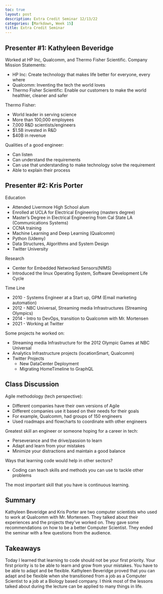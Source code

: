```yaml
---
toc: true
layout: post
description: Extra Credit Seminar 12/13/22
categories: [Markdown, Week 15]
title: Extra Credit Seminar
---
```


## Presenter #1: Kathyleen Beveridge
Worked at HP Inc, Qualcomm, and Thermo Fisher Scientific.
Company Mission Statements:
- HP Inc: Create technology that makes life better for everyone, every where
- Qualcomm: Inventing the tech the world loves
- Thermo Fisher Scientific: Enable our customers to make the world healthier, cleaner and safer

Thermo Fisher:
- World leader in serving science
- More than 100,000 employees
- 7,000 R&D scientists/engineers
- $1.5B invested in R&D
- $40B in revenue

Qualities of a good engineer:
- Can listen
- Can understand the requirements
- Can use that understanding to make technology solve the requirement
- Able to explain their process

## Presenter #2: Kris Porter
Education
- Attended Livermore High School alum
- Enrolled at UCLA for Electrical Engineering (masters degree)
- Master’s Degree in Electrical Engineering from Cal State LA (Communications Systems)
- CCNA training
- Machine Learning and Deep Learning (Qualcomm)
- Python (Udemy)
- Data Structures, Algorithms and System Design
- Twitter University

Research
- Center for Embedded Networked Sensors(NIMS)
- Introduced the linux Operating System, Software Development Life Cycle

Time Line
- 2010 - Systems Engineer at a Start up, GPM (Email marketing automation)
- 2012 - NBC Universal, Streaming media Infrastructures (Streaming Olympics)
- 2014 - Intro to DevOps, transition to Qualcomm with Mr. Mortensen
- 2021 - Working at Twitter

Some projects he worked on:
- Streaming media Infrastructure for the 2012 Olympic Games at NBC Universal
- Analytics Infrastructure projects (locationSmart, Qualcomm)
- Twitter Projects
    - New DataCenter Deployment
    - Migrating HomeTimeline to GraphQL

## Class Discussion
Agile methodology (tech perspective):
- Different companies have their own versions of Agile
- Different companies use it based on their needs for their goals
- For example, Qualcomm, had groups of 150 engineers
- Used roadmaps and flowcharts to coordinate with other engineers

Greatest skill an engineer or someone hoping for a career in tech:
- Perseverance and the drive/passion to learn
- Adapt and learn from your mistakes
- Minimize your distractions and maintain a good balance

Ways that learning code would help in other sectors?
- Coding can teach skills and methods you can use to tackle other problems

The most important skill that you have is continuous learning.

## Summary
Kathyleen Beveridge and Kris Porter are two computer scientists who used to work at Qualcomm with Mr. Mortensen. They talked about their experiences and the projects they've worked on. They gave some recommendations on how to be a better Computer Scientist. They ended the seminar with a few questions from the audience.

## Takeaways

Today I learned that learning to code should not be your first priority. Your first priority is to be able to learn and grow from your mistakes. You have to be able to adapt and be flexible. Kathyleen Beveridge proved that you can adapt and be flexible when she transitioned from a job as a Computer Scientist to a job at a Biology based company. I think most of the lessons talked about during the lecture can be applied to many things in life.